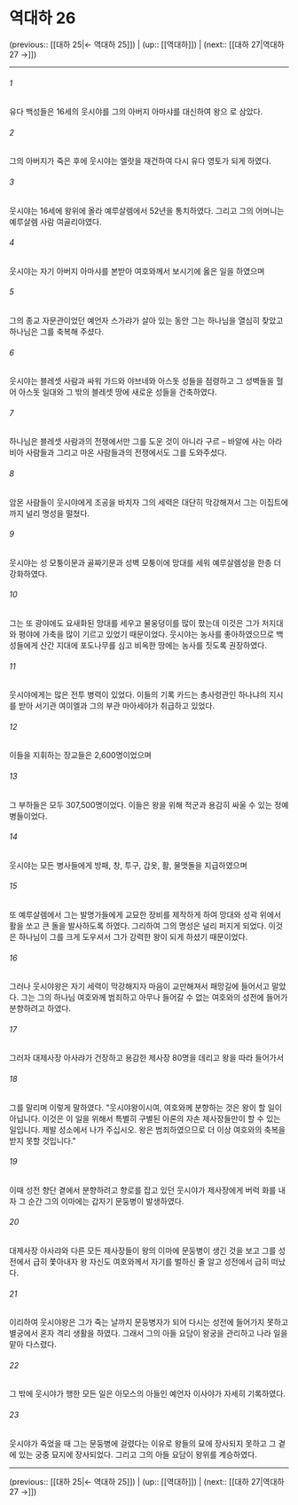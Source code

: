 # 역대하 26

(previous:: [[대하 25|← 역대하 25]]) | (up:: [[역대하]]) | (next:: [[대하 27|역대하 27 →]])

***




###### 1 

유다 백성들은 16세의 웃시야를 그의 아버지 아마샤를 대신하여 왕으 로 삼았다. 



###### 2 

그의 아버지가 죽은 후에 웃시야는 엘랏을 재건하여 다시 유다 영토가 되게 하였다. 



###### 3 

웃시야는 16세에 왕위에 올라 예루살렘에서 52년을 통치하였다. 그리고 그의 어머니는 예루살렘 사람 여골리야였다. 



###### 4 

웃시야는 자기 아버지 아마샤를 본받아 여호와께서 보시기에 옳은 일을 하였으며 



###### 5 

그의 종교 자문관이었던 예언자 스가랴가 살아 있는 동안 그는 하나님을 열심히 찾았고 하나님은 그를 축복해 주셨다. 



###### 6 

웃시야는 블레셋 사람과 싸워 가드와 야브네와 아스돗 성들을 점령하고 그 성벽들을 헐어 아스돗 일대와 그 밖의 블레셋 땅에 새로운 성들을 건축하였다. 



###### 7 

하나님은 블레셋 사람과의 전쟁에서만 그를 도운 것이 아니라 구르 – 바알에 사는 아라비아 사람들과 그리고 마온 사람들과의 전쟁에서도 그를 도와주셨다. 



###### 8 

암몬 사람들이 웃시야에게 조공을 바치자 그의 세력은 대단히 막강해져서 그는 이집트에까지 널리 명성을 떨쳤다. 



###### 9 

웃시야는 성 모퉁이문과 골짜기문과 성벽 모퉁이에 망대를 세워 예루살렘성을 한층 더 강화하였다. 



###### 10 

그는 또 광야에도 요새화된 망대를 세우고 물웅덩이를 많이 팠는데 이것은 그가 저지대와 평야에 가축을 많이 기르고 있었기 때문이었다. 웃시야는 농사를 좋아하였으므로 백성들에게 산간 지대에 포도나무를 심고 비옥한 땅에는 농사를 짓도록 권장하였다. 



###### 11 

웃시야에게는 많은 전투 병력이 있었다. 이들의 기록 카드는 총사령관인 하나냐의 지시를 받아 서기관 여이엘과 그의 부관 마아세야가 취급하고 있었다. 



###### 12 

이들을 지휘하는 장교들은 2,600명이었으며 



###### 13 

그 부하들은 모두 307,500명이었다. 이들은 왕을 위해 적군과 용감히 싸울 수 있는 정예병들이었다. 



###### 14 

웃시야는 모든 병사들에게 방패, 창, 투구, 갑옷, 활, 물맷돌을 지급하였으며 



###### 15 

또 예루살렘에서 그는 발명가들에게 교묘한 장비를 제작하게 하여 망대와 성곽 위에서 활을 쏘고 큰 돌을 발사하도록 하였다. 그리하여 그의 명성은 널리 퍼지게 되었다. 이것은 하나님이 그를 크게 도우셔서 그가 강력한 왕이 되게 하셨기 때문이었다. 



###### 16 

그러나 웃시야왕은 자기 세력이 막강해지자 마음이 교만해져서 패망길에 들어서고 말았다. 그는 그의 하나님 여호와께 범죄하고 아무나 들어갈 수 없는 여호와의 성전에 들어가 분향하려고 하였다. 



###### 17 

그러자 대제사장 아사랴가 건장하고 용감한 제사장 80명을 데리고 왕을 따라 들어가서 



###### 18 

그를 말리며 이렇게 말하였다. "웃시야왕이시여, 여호와께 분향하는 것은 왕이 할 일이 아닙니다. 이것은 이 일을 위해서 특별히 구별된 아론의 자손 제사장들만이 할 수 있는 일입니다. 제발 성소에서 나가 주십시오. 왕은 범죄하였으므로 더 이상 여호와의 축복을 받지 못할 것입니다." 



###### 19 

이때 성전 향단 곁에서 분향하려고 향로를 잡고 있던 웃시야가 제사장에게 버럭 화를 내자 그 순간 그의 이마에는 갑자기 문둥병이 발생하였다. 



###### 20 

대제사장 아사랴와 다른 모든 제사장들이 왕의 이마에 문둥병이 생긴 것을 보고 그를 성전에서 급히 쫓아내자 왕 자신도 여호와께서 자기를 벌하신 줄 알고 성전에서 급히 떠났다. 



###### 21 

이리하여 웃시야왕은 그가 죽는 날까지 문둥병자가 되어 다시는 성전에 들어가지 못하고 별궁에서 혼자 격리 생활을 하였다. 그래서 그의 아들 요담이 왕궁을 관리하고 나라 일을 맡아 다스렸다. 



###### 22 

그 밖에 웃시야가 행한 모든 일은 아모스의 아들인 예언자 이사야가 자세히 기록하였다. 



###### 23 

웃시야가 죽었을 때 그는 문둥병에 걸렸다는 이유로 왕들의 묘에 장사되지 못하고 그 곁에 있는 궁중 묘지에 장사되었다. 그리고 그의 아들 요담이 왕위를 계승하였다.

***

(previous:: [[대하 25|← 역대하 25]]) | (up:: [[역대하]]) | (next:: [[대하 27|역대하 27 →]])
